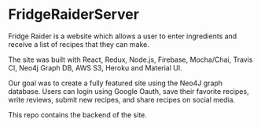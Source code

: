 # FridgeRaiderServer

Fridge Raider is a website which allows a user to enter ingredients and receive a list of recipes that they can make. 

The site was built with React, Redux, Node.js, Firebase, Mocha/Chai, Travis CI, Neo4j Graph DB, AWS S3, Heroku and Material UI. 

Our goal was to create a fully featured site using the Neo4J graph database. Users can login using Google Oauth, save their 
favorite recipes, write reviews, submit new recipes, and share recipes on social media.

This repo contains the backend of the site. 
